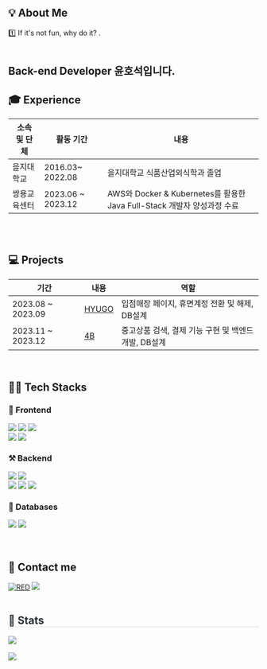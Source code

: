 

<h2>💡 About Me  </h2>

<h>1️⃣ If it's not fun, why do it? </b>.  <br></br></h>
<h2>Back-end Developer 윤호석입니다.</h2>

<h2>🎓 Experience </h2>

|소속 및 단체|활동 기간|내용|
|---|---|---|
|을지대학교|2016.03~ 2022.08 | 을지대학교 식품산업외식학과 졸업 |
|쌍용교육센터|2023.06 ~ 2023.12 | AWS와 Docker & Kubernetes를 활용한 Java Full-Stack 개발자 양성과정 수료 |



<br><br>
<h2>💻 Projects</h3>

| 기간 | 내용 | 역할 |
| --- | --- | ---|
| 2023.08 ~ 2023.09| <a href="https://github.com/jooyoungsong/SemiProject.git">HYUGO</a> | 입점매장 페이지, 휴면계정 전환 및 해제, DB설계 |
| 2023.11 ~ 2023.12| <a href="https://github.com/otfeb/Final_Project-4B-.git">4B</a> |  중고상품 검색, 결제 기능 구현 및 백엔드 개발, DB설계  |



<br/>
<d></d>

<h2>👨‍💻 Tech Stacks  </h2>
<h3> 📲 Frontend </h3>
<div>
        <img src="https://img.shields.io/badge/Bootstrap-7952B3?style=flat&logo=Bootstrap&logoColor=white">
        <img src="https://img.shields.io/badge/HTML5-E34F26?style=flat&logo=HTML5&logoColor=white">
         <img src="https://img.shields.io/badge/CSS3-1572B6?style=flat&logo=CSS3&logoColor=white">           
        <br/><img src="https://img.shields.io/badge/jQuery-0769AD?style=flat&logo=jQuery&logoColor=white">
        <img src="https://img.shields.io/badge/Javascript-F7DF1E?style=flat&logo=Javascript&logoColor=white">
</div>

<h3>⚒ Backend </h3>
<div>
        <img src="https://img.shields.io/badge/Apache Tomcat-F8DC75?style=flat&logo=Apache Tomcat&logoColor=white">
        <img src="https://img.shields.io/badge/Java-007396?style=flat&logo=Java&logoColor=white">
        <br/><img src="https://img.shields.io/badge/Spring Boot-6DB33F?style=flat&logo=Spring Boot&logoColor=white">
        <img src="https://img.shields.io/badge/Spring-6DB33F?style=flat&logo=Spring Boot&logoColor=white">
        <img src="https://img.shields.io/badge/Amazon AWS-232F3E?style=flat&logo=Amazon AWS&logoColor=white">
</div>

<h3> 📘 Databases </h3>
<div>
        <img src="https://img.shields.io/badge/MySQL-4479A1?style=flat&logo=MySQL&logoColor=white">
        <img src="https://img.shields.io/badge/Oracle-F80000?style=flat&logo=Oracle&logoColor=white"> 
</div>
<br><br>
<h2>📝 Contact me </h2>
<div>
<a href="https://github.com/otfeb"><img alt="RED" src ="https://img.shields.io/badge/Github-181717.svg?&style=flat&logo=GitHub&logoColor=white"/></a>
<a href="https://lumpy-city-53a.notion.site/3a0cb26f37d24df1ba65fecdf5edfd57?pvs=4"><img src="https://img.shields.io/badge/Notion-000000?style=flat&logo=Notion&logoColor=white"></a>

</div><br/>

 <div style="text-align: left;"> 
    <h2 style="border-bottom: 1px solid #d8dee4; color: #282d33;"> 🏅 Stats </h2> 
        <div style="text-align: left;">  
            	<img src="https://github-readme-stats.vercel.app/api/top-langs/?username=otfeb&layout=compact"><br><br>
<img src="https://github-readme-stats.vercel.app/api?username=otfeb&show_icons=true">
    </div> 
         
 </div>

